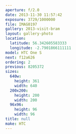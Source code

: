 ```yaml
---
aperture: f/2.0
date: 2013-11-30 11:57:42
exposure: 3729/1000000
file: IMAG0197
gallery: 2013-visit-bram
layout: gallery-photo
location:
  latitude: 56.342605583333
  longitude: -2.7901866111111
model: HTC One S
next: f12a626
ordering: 2
previous: 8205372
sizes:
  640w:
    height: 361
    width: 640
  200x200:
    height: 200
    width: 200
  96x96:
    height: 96
    width: 96
title: null
make: HTC
---
```

